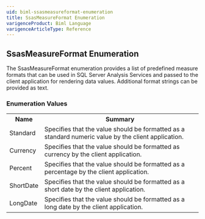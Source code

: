 ```yaml
---
uid: biml-ssasmeasureformat-enumeration
title: SsasMeasureFormat Enumeration
varigenceProduct: Biml Language
varigenceArticleType: Reference
---
```


## SsasMeasureFormat Enumeration<div class="LanguageSummary"><div class ="SummaryItem">The SsasMeasureFormat enumeration provides a list of predefined measure formats that can be used in SQL Server Analysis Services and passed to the client application for rendering data values.  Additional format strings can be provided as text.</div></div><div class="EnumValueGroup">### Enumeration Values<table id="EnumValue" class="MemberList"><tbody><tr><th class="MemberNameColumnHeader">Name</th><th class="MemberSummaryColumnHeader">Summary</th></tr><tr class="cd0"><td class="MemberName">Standard</td><td class="MemberSummary"><div class ="SummaryItem">Specifies that the value should be formatted as a standard numeric value by the client application.</div> </td></tr><tr class="cd1"><td class="MemberName">Currency</td><td class="MemberSummary"><div class ="SummaryItem">Specifies that the value should be formatted as currency by the client application.</div> </td></tr><tr class="cd0"><td class="MemberName">Percent</td><td class="MemberSummary"><div class ="SummaryItem">Specifies that the value should be formatted as a percentage by the client application.</div> </td></tr><tr class="cd1"><td class="MemberName">ShortDate</td><td class="MemberSummary"><div class ="SummaryItem">Specifies that the value should be formatted as a short date by the client application.</div> </td></tr><tr class="cd0"><td class="MemberName">LongDate</td><td class="MemberSummary"><div class ="SummaryItem">Specifies that the value should be formatted as a long date by the client application.</div> </td></tr></tbody></table></div>